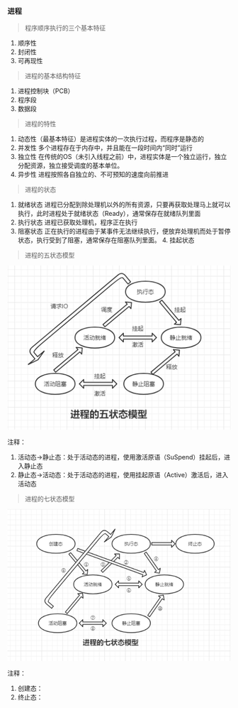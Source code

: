 ### 进程
> 程序顺序执行的三个基本特征 
   1. 顺序性 
   2. 封闭性 
   3. 可再现性

> 进程的基本结构特征
   1. 进程控制块（PCB）
   2. 程序段
   3. 数据段

> 进程的特性
   1. 动态性（最基本特征）是进程实体的一次执行过程，而程序是静态的
   2. 并发性 多个进程存在于内存中，并且能在一段时间内“同时”运行
   3. 独立性 在传统的OS（未引入线程之前）中，进程实体是一个独立运行，独立分配资源，独立接受调度的基本单位。
   4. 异步性 进程按照各自独立的、不可预知的速度向前推进

> 进程的状态
   1. 就绪状态
    进程已分配到除处理机以外的所有资源，只要再获取处理马上就可以执行，此时进程处于就绪状态（Ready），通常保存在就绪队列里面
   2. 执行状态
    进程已获取处理机，程序正在执行
   3. 阻塞状态
    正在执行的进程由于某事件无法继续执行，便放弃处理机而处于暂停状态，执行受到了阻塞，通常保存在阻塞队列里面。
    4. 挂起状态

> 进程的五状态模型
    
   ![进程的五状态模型](./进程的五状态模型.png)
   
   注释： 
   1. 活动态->静止态：处于活动态的进程，使用激活原语（SuSpend）挂起后，进入静止态
   2. 静止态->活动态：处于活动态的进程，使用挂起原语（Active）激活后，进入活动态
> 进程的七状态模型
   
   ![进程的七状态模型](./进程的七状态模型.png)
   
   注释： 
   1. 创建态：
   2. 终止态：

        